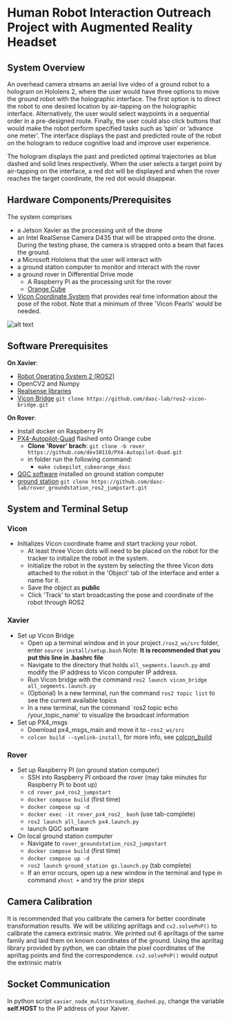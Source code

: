 # Human Robot Interaction Outreach Project with Augmented Reality Headset

## System Overview
An overhead camera streams an aerial live video of a ground robot to a hologram on Hololens 2, where the user would have three options to move the ground robot with the holographic interface. The first option is to direct the robot to one desired location by air-tapping on the holographic interface. Alternatively, the user would select waypoints in a sequential order in a pre-designed route. Finally, the user could also click buttons that would make the robot perform specified tasks such as ’spin’ or ’advance one meter’. The interface displays the past and predicted route of the robot on the hologram to reduce cognitive load and improve user experience.

The hologram displays the past and predicted optimal trajectories as blue dashed and solid lines respectively. When the user selects a target point by air-tapping on the interface, a red dot will be displayed and when the rover reaches the target coordinate, the red dot would disappear.

## Hardware Components/Prerequisites
The system comprises 
- a Jetson Xavier as the processing unit of the drone
- an Intel RealSense Camera D435  that will be strapped onto the drone. During the testing phase, the camera is strapped onto a beam that faces the ground.
- a Microsoft Hololens that the user will interact with
- a ground station computer to monitor and interact with the rover
- a ground rover in Differential Drive mode
  - A Raspberry Pi as the processing unit for the rover
  - [Orange Cube](https://docs.px4.io/main/en/flight_controller/cubepilot_cube_orange.html)
- [Vicon Coordinate System](https://www.vicon.com/) that provides real time information about the pose of the robot. Note that a minimum of three 'Vicon Pearls' would be needed.

![alt text](rover.png)

## Software Prerequisites
**On Xavier**:
- [Robot Operating System 2 (ROS2)](https://docs.ros.org/en/foxy/index.html)
- OpenCV2 and Numpy
- [Realsense libraries](https://github.com/IntelRealSense/librealsense)
- [Vicon Bridge](https://github.com/dasc-lab/ros2-vicon-bridge) `git clone https://github.com/dasc-lab/ros2-vicon-bridge.git`

**On Rover**:
- Install docker on Raspberry PI 
- [PX4-Autopilot-Quad](https://github.com/dev10110/PX4-Autopilot-Quad/tree/rover) flashed onto Orange cube
  - **Clone 'Rover' brach**: `git clone -b rover https://github.com/dev10110/PX4-Autopilot-Quad.git`
  - in folder run the following command:
     - `make cubepilot_cubeorange_dasc`
- [QGC software](https://docs.qgroundcontrol.com/master/en/qgc-user-guide/getting_started/download_and_install.html) installed on ground station computer
- [ground station](https://github.com/dasc-lab/rover_groundstation_ros2_jumpstart) `git clone https://github.com/dasc-lab/rover_groundstation_ros2_jumpstart.git`

## System and Terminal Setup
### Vicon
* Initializes Vicon coordinate frame and start tracking your robot.
  * At least three Vicon dots will need to be placed on the robot for the tracker to initialize the robot in the system.
  * Initialize the robot in the system by selecting the three Vicon dots attached to the robot in the 'Object' tab of the interface and enter a name for it.
  * Save the object as **public**
  * Click 'Track' to start broadcasting the pose and coordinate of the robot through ROS2
### Xavier
* Set up Vicon Bridge
  * Open up a terminal window and in your project `/ros2_ws/src` folder,  enter `source install/setup.bash` Note: **It is recommended that you put this line in .bashrc file**
  * Navigate to the directory that holds `all_segments.launch.py` and modify the IP address to Vicon computer IP address.
  * Run Vicon bridge with the command `ros2 launch vicon_bridge all_segments.launch.py`
  * (Optional) In a new terminal, run the command `ros2 topic list` to see the current available topics
  * In a new terminal, run the command `ros2 topic echo /your_topic_name' to visualize the broadcast information
* Set up PX4_msgs
   * Download px4_msgs_main and move it to `~ros2_ws/src`
   * `colcon build --symlink-install`, for more info, see [colcon_build](https://docs.ros.org/en/foxy/Tutorials/Beginner-Client-Libraries/Colcon-Tutorial.html)
### Rover
* Set up Raspberry PI (on ground station computer)
  * SSH into Raspberry PI onboard the rover (may take minutes for Raspberry Pi to boot up)
  * `cd rover_px4_ros2_jumpstart`
  * `docker compose build` (first time)
  * `docker compose up -d`
  * `docker exec -it rover_px4_ros2_ bash` (use tab-complete)
  * `ros2 launch all_launch px4.launch.py`
  * launch QGC software
* On local ground station computer
  * Navigate to `rover_groundstation_ros2_jumpstart`
  * `docker compose build` (first time)
  * `docker compose up -d`
  * `ros2 launch ground_station gs.launch.py` (tab complete)
  * If an error occurs, open up a new window in the terminal and type in command  `xhost +` and try the prior steps
## Camera Calibration
It is recommended that you calibrate the camera for better coordinate transformation results. We will be utilizing apriltags and `cv2.solvePnP()` to calibrate the camera extrinsic matrix. We printed out 6 apriltags of the same family and laid them on known coordinates of the ground. Using the apriltag library provided by python, we can obtain the pixel coordinates of the apriltag points and find the correspondence. `cv2.solvePnP()` would output the extrinsic matrix
## Socket Communication
In python script `xavier_node_multithreading_dashed.py`, change the variable **self.HOST** to the IP address of your Xaiver.
